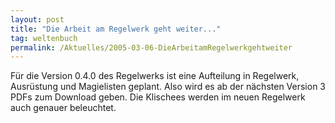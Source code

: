 ```yaml
---
layout: post
title: "Die Arbeit am Regelwerk geht weiter..."
tag: weltenbuch
permalink: /Aktuelles/2005-03-06-DieArbeitamRegelwerkgehtweiter
---
```


Für die Version 0.4.0 des Regelwerks ist eine Aufteilung in Regelwerk, Ausrüstung und Magielisten geplant. Also wird es ab der nächsten Version 3 PDFs zum Download geben. Die Klischees werden im neuen Regelwerk auch genauer beleuchtet.


